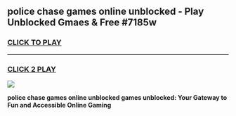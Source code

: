 
## police chase games online unblocked - Play Unblocked Gmaes & Free #7185w
<h3>
<a href="https://news.freeplayer.one?title=police_chase_games_online_unblocked&ref=26F">CLICK TO PLAY</a></h3>
<hr>

<h3>
<a href="https://news.freeplayer.one?title=police_chase_games_online_unblocked&ref=26F">CLICK 2 PLAY</a>
  
</h3>

<a href="https://news.freeplayer.one?title=police_chase_games_online_unblocked&ref=26F/"><img src="https://clearcache.store/games.png"></a>


**police chase games online unblocked games unblocked: Your Gateway to Fun and Accessible Online Gaming**
